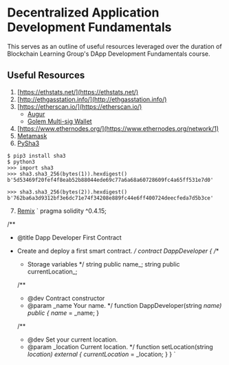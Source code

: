 # Decentralized Application Development Fundamentals
This serves as an outline of useful resources leveraged over the duration of Blockchain Learning Group's DApp Development Fundamentals course.

## Useful Resources
1. [https://ethstats.net/](https://ethstats.net/)
2. [http://ethgasstation.info/](http://ethgasstation.info/)
3. [https://etherscan.io/](https://etherscan.io/)
    * [Augur](https://etherscan.io/token/REP#readContract)
    * [Golem Multi-sig Wallet](https://etherscan.io/address/0x7da82c7ab4771ff031b66538d2fb9b0b047f6cf9#code)
4. [https://www.ethernodes.org/](https://www.ethernodes.org/network/1)
5. [Metamask](https://chrome.google.com/webstore/detail/metamask/nkbihfbeogaeaoehlefnkodbefgpgknn?hl=en)
6. [PySha3](https://pypi.python.org/pypi/pysha3)
```
$ pip3 install sha3
$ python3
>>> import sha3
>>> sha3.sha3_256(bytes(1)).hexdigest()
b'5d53469f20fef4f8eab52b88044ede69c77a6a68a60728609fc4a65ff531e7d0'

>>> sha3.sha3_256(bytes(2)).hexdigest()
b'762ba6a3d9312bf3e6dc71e74f34208e889fc44e6ff400724deecfeda7d5b3ce'
```
7. [Remix](https://ethereum.github.io/browser-solidity/)
`
pragma solidity ^0.4.15;

/**
 * @title Dapp Developer First Contract
 * Create and deploy a first smart contract.
 */
contract DappDeveloper {
    /**
     * Storage variables
     */
    string public name_;
    string public currentLocation_;
    
    /**
     * @dev Contract constructor
     * @param _name Your name.
     */
    function DappDeveloper(string _name) public {
      name_ = _name;
    }
    
    /**
     * @dev Set your current location.
     * @param _location Current location.
     */
    function setLocation(string _location) external {
      currentLocation_ = _location;
    }
}
`
